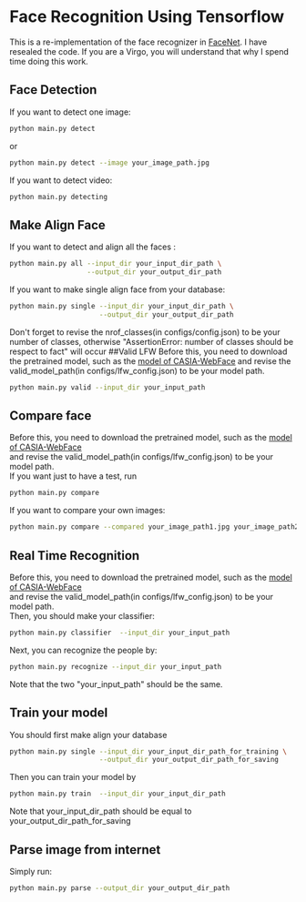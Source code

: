# Face Recognition Using Tensorflow
This is a re-implementation of the face recognizer in [FaceNet](https://github.com/davidsandberg/facenet).
I have resealed the code. If you are a Virgo, you will understand that why I spend time doing this work. <br>
## Face Detection
If you want to detect one image:
```bash
python main.py detect
```
or
```bash
python main.py detect --image your_image_path.jpg
```
If you want to detect video:
```bash
python main.py detecting
```
## Make Align Face
If you want to detect and align all the faces :
```bash
python main.py all --input_dir your_input_dir_path \
                   --output_dir your_output_dir_path
```
If you want to make single align face from your database:
```bash
python main.py single --input_dir your_input_dir_path \
                      --output_dir your_output_dir_path
```
Don't forget to revise the nrof_classes(in configs/config.json) to be your number of classes, otherwise "AssertionError: number of classes should be respect to fact" will occur
##Valid LFW
Before this, you need to download the pretrained model, such as the [model of CASIA-WebFace](https://drive.google.com/open?id=1R77HmFADxe87GmoLwzfgMu_HY0IhcyBz)
and revise the valid_model_path(in configs/lfw_config.json) to be your model path.
```bash
python main.py valid --input_dir your_input_path
```
## Compare face
Before this, you need to download the pretrained model, such as the [model of CASIA-WebFace](https://drive.google.com/open?id=1R77HmFADxe87GmoLwzfgMu_HY0IhcyBz) <br>
and revise the valid_model_path(in configs/lfw_config.json) to be your model path. <br>
If you want just to have a test, run
```bash
python main.py compare
```
If you want to compare your own images:
```bash
python main.py compare --compared your_image_path1.jpg your_image_path2.jpg
```
## Real Time Recognition
Before this, you need to download the pretrained model, such as the [model of CASIA-WebFace](https://drive.google.com/open?id=1R77HmFADxe87GmoLwzfgMu_HY0IhcyBz) <br>
and revise the valid_model_path(in configs/lfw_config.json) to be your model path. <br>
Then, you should make your classifier:
```bash
python main.py classifier  --input_dir your_input_path
```
Next, you can recognize the people by:
```bash
python main.py recognize --input_dir your_input_path
```
Note that the two "your_input_path" should be the same.
## Train your model
You should first make align your database
```bash
python main.py single --input_dir your_input_dir_path_for_training \
                      --output_dir your_output_dir_path_for_saving
```
Then you can train your model by
```bash
python main.py train  --input_dir your_input_dir_path
```
Note that your_input_dir_path should be equal to your_output_dir_path_for_saving
## Parse image from internet
Simply run:
```bash
python main.py parse --output_dir your_output_dir_path
```





